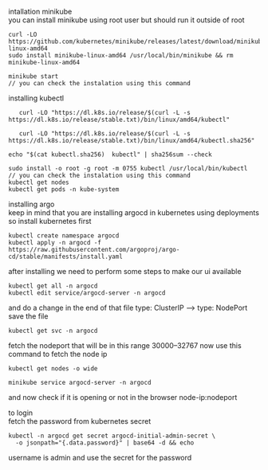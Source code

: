 intallation minikube  
you can install minikube using root user but should run it outside of root  
```
curl -LO https://github.com/kubernetes/minikube/releases/latest/download/minikube-linux-amd64
sudo install minikube-linux-amd64 /usr/local/bin/minikube && rm minikube-linux-amd64

minikube start
// you can check the instalation using this command

```
installing kubectl
```
   curl -LO "https://dl.k8s.io/release/$(curl -L -s https://dl.k8s.io/release/stable.txt)/bin/linux/amd64/kubectl"

   curl -LO "https://dl.k8s.io/release/$(curl -L -s https://dl.k8s.io/release/stable.txt)/bin/linux/amd64/kubectl.sha256"

echo "$(cat kubectl.sha256)  kubectl" | sha256sum --check

sudo install -o root -g root -m 0755 kubectl /usr/local/bin/kubectl
// you can check the instalation using this command
kubectl get nodes
kubectl get pods -n kube-system 
```
  installing argo  
keep in mind that you are installing argocd in kubernetes using deployments  so install kubernetes first
```
kubectl create namespace argocd 
kubectl apply -n argocd -f https://raw.githubusercontent.com/argoproj/argo-cd/stable/manifests/install.yaml
```
after installing we need to perform some steps to make our ui available 
```
kubectl get all -n argocd
kubectl edit service/argocd-server -n argocd
```

and do a change in the end of that file type: ClusterIP --> type: NodePort
save the file 
```
kubectl get svc -n argocd
```
fetch the nodeport that will be in this range 30000–32767
now use this command to fetch the node ip 
```
kubectl get nodes -o wide  

minikube service argocd-server -n argocd
```
and now check if it is opening or not in the browser 
node-ip:nodeport

to login  
fetch the password from kubernetes secret
```
kubectl -n argocd get secret argocd-initial-admin-secret \
  -o jsonpath="{.data.password}" | base64 -d && echo
```
username is admin and use the secret for the password


